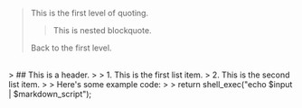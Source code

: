 > This is the first level of quoting.
>
> > This is nested blockquote.
>
> Back to the first level.
<br/>
> ## This is a header.
> 
> 1.   This is the first list item.
> 2.   This is the second list item.
> 
> Here's some example code:
> 
>     return shell_exec("echo $input | $markdown_script");
